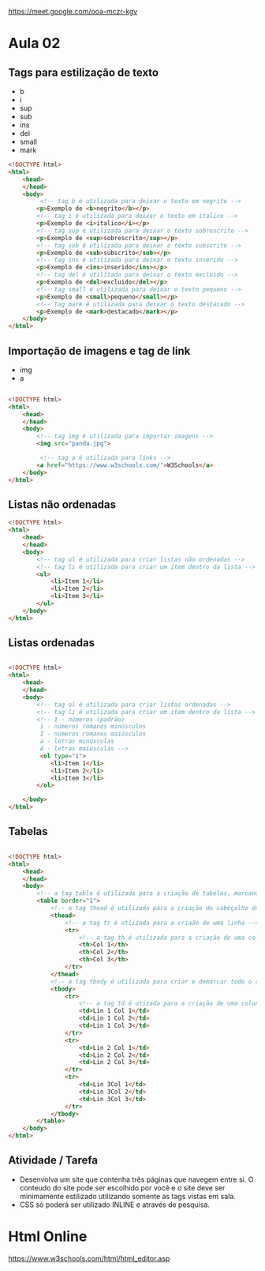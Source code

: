 https://meet.google.com/ooa-mczr-kgv
# Aula 02

## Tags para estilização de texto

- b
- i
- sup
- sub
- ins
- del
- small
- mark

```html
<!DOCTYPE html>
<html>
    <head>
    </head>
    <body>
         <!-- tag b é utilizada para deixar o texto em negrito -->
        <p>Exemplo de <b>negrito</b></p>
        <!-- tag i é utilizada para deixar o texto em italico -->
        <p>Exemplo de <i>italico</i></p>
        <!-- tag sup é utilizada para deixar o texto sobrescrito -->
        <p>Exemplo de <sup>sobrescrito</sup></p>
        <!-- tag sub é utilizada para deixar o texto subscrito -->
        <p>Exemplo de <sub>subscrito</sub></p>
        <!-- tag ins é utilizada para deixar o texto inserido -->
        <p>Exemplo de <ins>inserido</ins></p>
        <!-- tag del é utilizada para deixar o texto excluido -->
        <p>Exemplo de <del>excluido</del></p>
        <!-- tag small é utilizada para deixar o texto pequeno -->
        <p>Exemplo de <small>pequeno</small></p>
        <!-- tag mark é utilizada para deixar o texto destacado -->
        <p>Exemplo de <mark>destacado</mark></p>
    </body>
</html>
```

## Importação de imagens e tag de link
- img
- a

```html

<!DOCTYPE html>
<html>
    <head>
    </head>
    <body>
        <!-- tag img é utilizada para importar imagens -->
        <img src="panda.jpg">

         <!-- tag a é utilizada para links -->
        <a href="https://www.w3schools.com/">W3Schools</a>
    </body>
</html>

```

## Listas não ordenadas
```html
<!DOCTYPE html>
<html>
    <head>
    </head>
    <body>  
        <!-- tag ul é utilizada para criar listas não ordenadas -->
        <!-- tag li é utilizada para criar um item dentro da lista -->
        <ul>
            <li>Item 1</li>
            <li>Item 2</li>
            <li>Item 3</li>
        </ul>
    </body>
</html>
```

## Listas ordenadas

```html

<!DOCTYPE html>
<html>
    <head>
    </head>
    <body>
        <!-- tag ol é utilizada para criar listas ordenadas -->
        <!-- tag li é utilizada para criar um item dentro da lista -->
        <!-- 1 - números (padrão)
         i - números romanos minúsculos
         I - números romanos maiúsculos
         a - letras minúsculas
         A - letras maiúsculas -->
         <ol type="1">
            <li>Item 1</li>
            <li>Item 2</li>
            <li>Item 3</li>
        </ol>

    </body>
</html>

```

## Tabelas

```html

<!DOCTYPE html>
<html>
    <head>
    </head>
    <body>
        <!-- a tag table é utilizada para a criação de tabelas, marcando o inicio e o fim de uma -->
        <table border="1">
            <!-- a tag thead é utilizada para a criação do cabeçalho da tabela -->
            <thead>
                <!-- a tag tr é utlizada para a criaão de uma linha -->
                <tr>
                    <!-- a tag th é utilizada para a criação de uma coluna com o texto em negrito, semelhante a tag h1-h6 -->
                    <th>Col 1</th>
                    <th>Col 2</th>
                    <th>Col 3</th>
                </tr>
            </thead>
            <!-- a tag tbody é utilizada para criar e demarcar todo o corpo da tabela -->
            <tbody>
                <tr>
                    <!-- a tag td é utizada para a criação de uma coluna -->
                    <td>Lin 1 Col 1</td>
                    <td>Lin 1 Col 2</td>
                    <td>Lin 1 Col 3</td>
                </tr>
                <tr>
                    <td>Lin 2 Col 1</td>
                    <td>Lin 2 Col 2</td>
                    <td>Lin 2 Col 3</td>
                </tr>
                <tr>
                    <td>Lin 3Col 1</td>
                    <td>Lin 3Col 2</td>
                    <td>Lin 3Col 3</td>
                </tr>
            </tbody>
        </table>
    </body>
</html>

```

## Atividade / Tarefa

- Desenvolva um site que contenha três páginas que navegem entre si. O conteudo do site pode ser escolhido por você e o site deve ser minimamente estilizado utilizando somente as tags vistas em sala.
- CSS só poderá ser utilizado INLINE e através de pesquisa.

# Html Online

https://www.w3schools.com/html/html_editor.asp



